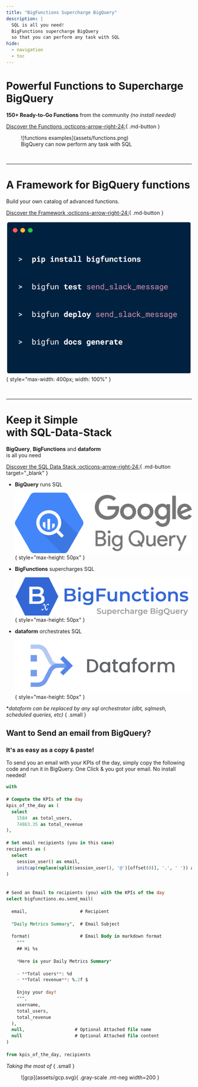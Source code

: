 ```yaml
---
title: "BigFunctions Supercharge BigQuery"
description: |
  SQL is all you need!
  BigFunctions supercharge BigQuery
  so that you can perform any task with SQL
hide:
  - navigation
  - toc
---
```



<!------------- POWER OF FUNCTIONS HEADER  ----------->
<div class="hero" markdown>

# Powerful Functions to Supercharge BigQuery

**150+ Ready-to-Go Functions** from the community *(no install needed)*

[Discover the Functions :octicons-arrow-right-24:](bigfunctions/README.md){ .md-button }


</div>


<figure markdown="span">
  ![functions examples](assets/functions.png)
  <figcaption>BigQuery can now perform any task with SQL</figcaption>
</figure>


<br>



---






<!------------- FRAMEWORK  ----------->

<div class="hero" markdown>

# A Framework for BigQuery functions

Build your own catalog of advanced functions.

[Discover the Framework :octicons-arrow-right-24:](framework.md){ .md-button }

![bigfun command line interface](assets/bigfun.png){ style="max-width: 400px; width: 100%" }


</div>


<br>

---


<!------------- THE RISE OF SQL DATA STACK  ----------->

<div class="hero" markdown>

# Keep it Simple<br>with SQL-Data-Stack

**BigQuery**, **BigFunctions** and **dataform**<br>
is all you need

[Discover the SQL Data Stack :octicons-arrow-right-24:](https://medium.com/google-cloud/sql-is-all-you-need-77554fea90c0){ .md-button target="_blank" }

</div>

<div class="grid cards text-center" markdown>

-   **BigQuery** runs SQL

    ![bigquery logo](assets/bigquery.png){ style="max-height: 50px" }

-   **BigFunctions** supercharges SQL

    ![bigfunctions logo](assets/logo_and_name.png){ style="max-height: 50px" }


-   **dataform** orchestrates SQL

    ![dataform logo](assets/dataform.jpeg.jpg){ style="max-height: 50px" }

</div>


<div class="hero" markdown>

**dataform can be replaced by any sql orchestrator (dbt, sqlmesh, scheduled queries, etc)*
{ .small }

</div>


## Want to Send an email from BigQuery? 
### It's as easy as a copy & paste!

To send you an email with your KPIs of the day, simply copy the following code and run it in BigQuery. 
One Click & you got your email. No install needed!

``` sql
with 

# Compute the KPIs of the day
kpis_of_the_day as (
  select 
    1584  as total_users,
    74863.35 as total_revenue
),

# Set email recipients (you in this case)
recipients as (
  select 
    session_user() as email,
    initcap(replace(split(session_user(), '@')[offset(0)], '.', ' ')) as username,
)


# Send an Email to recipients (you) with the KPIs of the day
select bigfunctions.eu.send_mail(

  email,                    # Recipient

  "Daily Metrics Summary",  # Email Subject

  format(                   # Email Body in markdown format
    """
    ## Hi %s

    *Here is your Daily Metrics Summary*
    
    - **Total users**: %d
    - **Total revenue**: %.2f $

    Enjoy your day!    
    """,
    username,
    total_users,
    total_revenue
  ),
  null,                   # Optional Attached file name
  null                    # Optional Attached file content
)

from kpis_of_the_day, recipients
```


<!------------- TECHNOLOGIES UPON SECTION  ----------->
<div class="hero" markdown>

*Taking the most of*
{ .small }

<figure markdown="span">
  ![gcp](assets/gcp.svg){ .gray-scale .mt-neg width=200 }
</figure>

</div>

<br>
<br>
